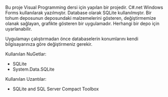 Bu proje Visual Programming dersi için yapılan bir projedir. C#.net Windows Forms kullanılarak yazılmıştır. Database olarak SQLite kullanılmıştır.
  Bir tohum deposunun deposundaki malzemelerini gösteren, değiştirmemize olanak sağlayan, grafikte gösteren bir uygulamadır. Herhangi bir depo için uyarlanabilir.

 Uygulamayı çalıştırmadan önce databaselerin konumlarını kendi bilgisayarınıza göre değiştirmeniz gerekir.

 Kullanılan NuGetlar:
- SQLite
- System.Data.SQLite

 Kullanılan Uzantılar:
- SQLite and SQL Server Compact Toolbox

